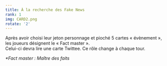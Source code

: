 ```yaml
---
title: À la recherche des Fake News
rank: 1
img: CARD2.png
rotate: '2'
---
```


Après avoir choisi leur jeton personnage et pioché 5 cartes « évènement », les joueurs désignent le « Fact master ».  
Celui-ci devra lire une carte Twittee. Ce rôle change à chaque tour.  

_*Fact master : Maître des faits_
